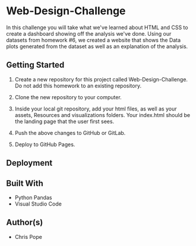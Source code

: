 # Web-Design-Challenge
In this challenge you will take what we've learned about HTML and CSS to create a dashboard showing off the analysis we've done. Using our datasets from homework #6,
we created a website that shows the Data plots generated from the dataset as well as an explanation of the analysis.

## Getting Started

1. Create a new repository for this project called Web-Design-Challenge. Do not add this homework to an existing repository.


2. Clone the new repository to your computer.


3. Inside your local git repository, add your html files, as well as your assets, Resources and visualizations folders. Your index.html should be the landing page that the user first sees.


4. Push the above changes to GitHub or GitLab.


5. Deploy to GitHub Pages.

## Deployment



## Built With

* Python Pandas
* Visual Studio Code

## Author(s)

* Chris Pope